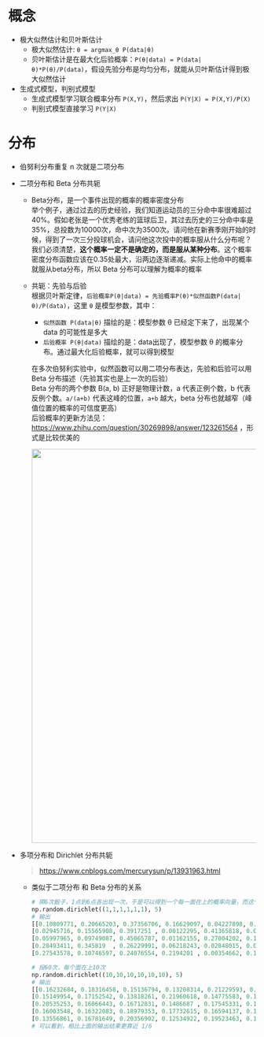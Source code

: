 # 概念
* 极大似然估计和贝叶斯估计
  * 极大似然估计: `θ = argmax_θ P(data|θ)`
  * 贝叶斯估计是在最大化后验概率：`P(θ|data) = P(data|θ)*P(θ)/P(data)`，假设先验分布是均匀分布，就能从贝叶斯估计得到极大似然估计
* 生成式模型，判别式模型
  * 生成式模型学习联合概率分布 `P(X,Y)`，然后求出 `P(Y|X) = P(X,Y)/P(X)`
  * 判别式模型直接学习 `P(Y|X)`

# 分布
* 伯努利分布重复 n 次就是二项分布
* 二项分布和 Beta 分布共轭
    * Beta分布，是一个事件出现的概率的概率密度分布  
    举个例子，通过过去的历史经验，我们知道运动员的三分命中率很难超过40%。假如老张是一个优秀老练的篮球后卫，其过去历史的三分命中率是35%，总投数为10000次，命中次为3500次。请问他在新赛季刚开始的时候，得到了一次三分投球机会，请问他这次投中的概率服从什么分布呢？我们必须清楚，**这个概率一定不是确定的，而是服从某种分布**。这个概率密度分布函数应该在0.35处最大，沿两边逐渐递减。实际上他命中的概率就服从beta分布，所以 Beta 分布可以理解为概率的概率

    * 共轭：先验与后验  
    根据贝叶斯定律，`后验概率P(θ|data) = 先验概率P(θ)*似然函数P(data|θ)/P(data)`，这里 `θ` 是模型参数，其中：     
      * `似然函数 P(data|θ)` 描绘的是：模型参数 θ 已经定下来了，出现某个 data 的可能性是多大  
      * `后验概率 P(θ|data)` 描绘的是：data出现了，模型参数 θ 的概率分布。通过最大化后验概率，就可以得到模型    

       在多次伯努利实验中，似然函数可以用二项分布表达，先验和后验可以用 Beta 分布描述（先验其实也是上一次的后验）    
       Beta 分布的两个参数 B(a, b) 正好是物理计数，a 代表正例个数，b 代表反例个数。`a/(a+b)` 代表这峰的位置，`a+b` 越大，beta 分布也就越窄（峰值位置的概率的可信度更高）  
       后验概率的更新方法见：https://www.zhihu.com/question/30269898/answer/123261564 ，形式是比较优美的   

        <p align="center" >
        <img src="./pictures/beta.jpg" width="800">
        </p>

* 多项分布和 Dirichlet 分布共轭
    > https://www.cnblogs.com/mercurysun/p/13931963.html
    * 类似于二项分布 和 Beta 分布的关系

        ```python
        # 掷6次骰子，1点到6点各出现一次。于是可以得到一个每一面在上的概率向量，而这个概率向量不是确定的（它服从狄利克雷分布），打印5次这个概率向量
        np.random.dirichlet((1,1,1,1,1,1), 5)
        # 输出
        [[0.10809771, 0.20665203, 0.37356706, 0.16629097, 0.04227898, 0.10311324],
        [0.02945716, 0.15565908, 0.3917251 , 0.00122295, 0.41365818, 0.00827752],
        [0.05997965, 0.09749087, 0.45065787, 0.01162155, 0.27004202, 0.11020804],
        [0.28493411, 0.345819  , 0.26229991, 0.06218243, 0.02848015, 0.0162844 ],
        [0.27543578, 0.10746597, 0.24076554, 0.2194201 , 0.00354662, 0.15336599]])

        # 投60次，每个面在上10次
        np.random.dirichlet((10,10,10,10,10,10), 5)
        # 输出
        [[0.16232684, 0.18316458, 0.15136794, 0.13208314, 0.21229593, 0.15876157],
        [0.15149954, 0.17152542, 0.13818261, 0.21960618, 0.14775583, 0.17143041],
        [0.20535253, 0.16066443, 0.16712831, 0.1486687 , 0.17545331, 0.14273271],
        [0.16003548, 0.16322083, 0.18979353, 0.17732615, 0.16594137, 0.14368264],
        [0.13556861, 0.16781649, 0.20356902, 0.12534922, 0.19523463, 0.17246203]
        # 可以看到，相比上面的输出结果更靠近 1/6
        ```

